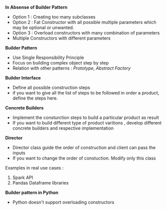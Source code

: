 **In Absense of Builder Pattern**
- Option 1 : Creating too many subclasses 
- Option 2 : Fat Constructor with all possible multiple parameters which may be optional or unwanted.
- Option 3 : Overload constructors with many combination of parameters
- Multiple Constructors with different parameters

__**Builder Pattern**__
- Use Single Responsibility Principle
- Focus on building complex object step by step
- Relation with other patterns : *Prototype*, *Abstract Factory*


**Builder Interface**
- Define all possible construction steps
- if you want to give all the list of steps to be followed in order a product, define the steps here.

**Concrete Builders**
- Implement the consturction steps to build a particular product as result 
- If you want to build different type of product varitions , develop different concrete builders and respective implementation

**Director**
- Director class guide the order of construction and client can pass the inputs
- If you want to change the order of constuction. Modify only this class 

Examples in real use cases :

1. Spark API
2. Pandas Dataframe libraries


**Builder pattern in Python**
- Python doesn't support overloading constructors
